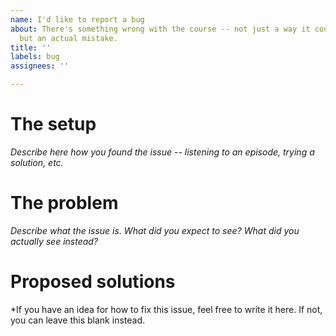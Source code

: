 ```yaml
---
name: I'd like to report a bug
about: There's something wrong with the course -- not just a way it could be better,
  but an actual mistake.
title: ''
labels: bug
assignees: ''

---
```


# The setup

*Describe here how you found the issue -- listening to an episode, trying a solution, etc.*

# The problem

*Describe what the issue is. What did you expect to see? What did you actually see instead?*

# Proposed solutions

*If you have an idea for how to fix this issue, feel free to write it here. If not, you can leave this blank instead.
